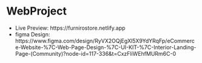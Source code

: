 # WebProject

<ul>
  <li>Live Preview: https://furnirostore.netlify.app</li>

  <li>figma Design: https://www.figma.com/design/RyVX2OQjEgXl5X9YdYRqFp/eCommerce-Website-%7C-Web-Page-Design-%7C-UI-KIT-%7C-Interior-Landing-Page-(Community)?node-id=117-336&t=CxzFliWEhfMURm6C-0</li>
</ul>
